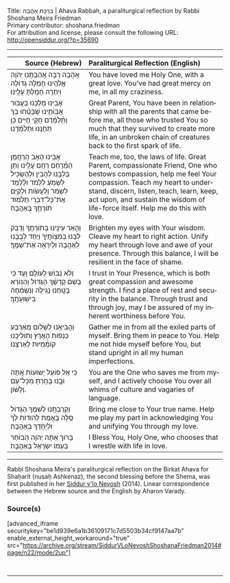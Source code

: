 <html>
<head></head>
<body>
Title: בִּרְכָּת אַהֲבַה | Ahava Rabbah, a paraliturgical reflection by Rabbi Shoshana Meira Friedman<br />
Primary contributor: shoshana.friedman<br />
For attribution and license, please consult the following URL: <a href="http://opensiddur.org/?p=35690">http://opensiddur.org/?p=35690</a>
<p />
<hr />

<table style="margin-left: auto;margin-right: auto;" class="draggable">
<thead><tr><th id="x" style="text-align: right;">Source (Hebrew)</th><th style="text-align: left;">Paraliturgical Reflection (English)</th></tr></thead>
<tbody>
<tr><td style="vertical-align:top;">
<div class="liturgy" lang="he">
אַהֲבָה רַבָּה אֲהַבְתָּֽנוּ יְהֹוָה אֱלֹהֵֽינוּ 
חֶמְלָה גְדוֹלָה וִיתֵרָה חָמַֽלְתָּ עָלֵֽינוּ׃
</span></div></td>
 
<td style="vertical-align:top;">
<div class="english" lang="en">
You have loved me Holy One, with a great love. 
You've had great mercy on me, in all my craziness.  
</div></td></tr>


<tr><td style="vertical-align:top;">
<div class="liturgy" lang="he">
אָבִֽינוּ מַלְכֵּֽנוּ בַּעֲבוּר אֲבוֹתֵֽינוּ שֶׁבָּטְ֒חוּ בְךָ 
וַתְּ֒לַמְּ֒דֵם חֻקֵּי חַיִּים כֵּן תְּחָנֵּֽנוּ וּתְלַמְּ֒דֵֽנוּ׃ 
</span></div></td>
 
<td style="vertical-align:top;">
<div class="english" lang="en">
Great Parent, You have been in relationship with all the parents that came before me,
all those who trusted You so much that they survived to create more life, 
in an unbroken chain of creatures back to the first spark of life.  
</div></td></tr>


<tr><td style="vertical-align:top;">
<div class="liturgy" lang="he">
אָבִֽינוּ הָאָב הָרַחֲמָן הַמְ֒רַחֵם רַחֵם עָלֵֽינוּ 
וְתֵן בְּלִבֵּֽנוּ לְהָבִין וּלְהַשְׂכִּיל לִשְׁמֹֽעַ לִלְמֹד 
וּלְ֒לַמֵּד לִשְׁמֹר וְלַעֲשׂוֹת וּלְקַיֵּם 
אֶת־כָּל־דִּבְרֵי תַלְמוּד תּוֹרָתֶֽךָ 
בְּאַהֲבָה׃ 
</span></div></td>
 
<td style="vertical-align:top;">
<div class="english" lang="en">
Teach me, too, the laws of life. 
Great Parent, compassionate Friend, One who bestows compassion, help me feel Your compassion.  
Teach my heart to understand, discern, listen, teach, 
learn, keep, act upon, and sustain the wisdom of life-force itself. 
Help me do this with love. 
</div></td></tr>


<tr><td style="vertical-align:top;">
<div class="liturgy" lang="he">
וְהָאֵר עֵינֵֽינוּ בְּתוֹרָתֶֽךָ 
וְדַבֵּק לִבֵּֽנוּ בְּמִצְוֹתֶֽיךָ 
וְיַחֵד לְבָבֵֽנוּ לְאַהֲבָה וּלְיִרְאָה אֶת־שְׁמֶֽךָ׃ 
</span></div></td>
 
<td style="vertical-align:top;">
<div class="english" lang="en">
Brighten my eyes with Your wisdom.
Cleave my heart to right action.
Unify my heart through love and awe of your presence.
Through this balance, I will be resilient in the face of shame.  
</div></td></tr>


<tr><td style="vertical-align:top;">
<div class="liturgy" lang="he">
וְלֹא נֵבוֹשׁ לְעוֹלָם וָעֶד 
כִּי בְשֵׁם קָדְשְׁ֒ךָ הַגָּדוֹל וְהַנּוֹרָא בָּטָֽחְנוּ 
נָגִֽילָה וְנִשְׂמְ֒חָה בִּישׁוּעָתֶֽךָ׃ 
</span></div></td>
 
<td style="vertical-align:top;">
<div class="english" lang="en">
I trust in Your Presence, which is both great compassion and awesome strength.  
I find a place of rest and security in the balance.  
Through trust and through joy, may I be assured of my inherent worthiness before You. 
</div></td></tr>


<tr><td style="vertical-align:top;">
<div class="liturgy" lang="he">
וַהֲבִיאֵֽנוּ לְשָׁלוֹם מֵאַרְבַּע כַּנְפוֹת הָאָֽרֶץ 
וְתוֹלִיכֵֽנוּ קוֹמְ֒מִיּוּת לְאַרְצֵֽנוּ׃ 
</span></div></td>
 
<td style="vertical-align:top;">
<div class="english" lang="en">
Gather me in from all the exiled parts of myself.  
Bring them in peace to You.  
Help me not hide myself before You, but stand upright in all my human imperfections. 
</div></td></tr>


<tr><td style="vertical-align:top;">
<div class="liturgy" lang="he">
כִּי אֵל פּוֹעֵל יְשׁוּעוֹת אָֽתָּה 
וּבָֽנוּ בָחַֽרְתָּ מִכָּל־עַם וְלָשׁוֹן. 
</span></div></td>
 
<td style="vertical-align:top;">
<div class="english" lang="en">
You are the One who saves me from myself,
and I actively choose You over all whims of culture and vagaries of language.  
</div></td></tr>


<tr><td style="vertical-align:top;">
<div class="liturgy" lang="he">
וְקֵרַבְתָּֽנוּ לְשִׁמְךָ הַגָּדוֹל סֶֽלָה בֶּאֱמֶת 
לְהוֹדוֹת לְךָ וּלְיַחֶדְךָ בְּאַהֲבָה׃ 
</span></div></td>
 
<td style="vertical-align:top;">
<div class="english" lang="en">
Bring me close to Your true name.
Help me play my part in acknowledging You and unifying You through my love.  
</div></td></tr>


<tr><td style="vertical-align:top;">
<div class="liturgy" lang="he">
בָּרוּךְ אַתָּה יְהֹוָה הַבּוֹחֵר בְּעַמּוֹ יִשְׂרָאֵל בְּאַהֲבָה׃
</span></div></td>
 
<td style="vertical-align:top;">
<div class="english" lang="en">
I Bless You, Holy One, who chooses that I wrestle with life in love.
</div></td></tr>
</tbody></table>

<hr />

Rabbi Shoshana Meira's paraliturgical reflection on the Birkat Ahava for Shaḥarit (nusaḥ Ashkenaz), the second blessing before the Shema, was first published in her <a href="/?p=9556">Siddur v'lo Nevosh</a> (2014). Linear correspondence between the Hebrew source and the English by Aharon Varady.

<h3>Source(s)</h3>

[advanced_iframe securitykey="be1d939e6a1b36109171c7d5503b34cf9147aa7b" enable_external_height_workaround="true" src="https://archive.org/stream/SiddurVLoNevoshShoshanaFriedman2014#page/n22/mode/2up"]

&nbsp;

<hr />

&nbsp;

</body>
</html>